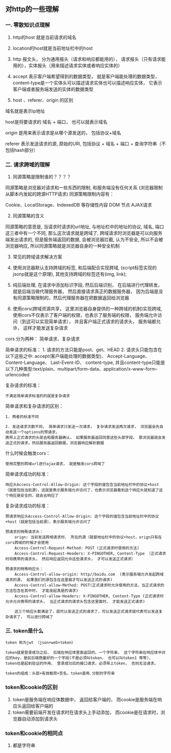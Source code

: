## 对http的一些理解

### 一. 零散知识点理解

1. http的host  就是当前请求的域名
2. location的host就是当前地址栏中的host
3. http 报文头， 分为通用报头（请求和响应都能用的）， 请求报头（只有请求能用的），实体报头（用来描述请求实体或者响应实体的）
4. accept 表示客户端希望得到的数据类型， 就是客户端能处理的数据类型， content-type是一个实体头可以描述请求实体也可以描述响应实体，
它表示客户端或者服务端发送的实体的数据类型

5. host 、referer、origin 的区别

域名就是表示ip地址

host是将要请求的 域名 + 端口， 也可以就表示域名

origin 是用来表示请求是从哪个源发送的， 包括协议+域名

referer 表示发送请求的源, 原始的URI, 包括协议 + 域名 + 端口 + 查询字符串（不包括hash部分）



### 二. 请求跨域的理解
1. 同源策略是限制谁的？？？？

同源策略是浏览器对请求和一些东西的限制, 和服务端没有任何关系
(浏览器限制从脚本内发起的跨源HTTP请求)
同源策略限制内容有：

Cookie、LocalStorage、IndexedDB 等存储性内容
DOM 节点
AJAX请求

2. 同源策略的含义

同源策略的意思是, 当请求时请求的url地址, 与地址栏中的地址的协议, 域名, 端口这三者中有一个不同, 那么这次请求就是跨域了,
跨域请求时浏览器是可以向服务端发出请求的, 但是服务端返回的数据, 会被浏览器拦截, 认为不安全, 所以不会被浏览器响应, 所以同源策略就是浏览器自身的一种安全机制

3. 常见的跨域请求解决方案

1. 使用浏览器默认支持跨域的标签, 和后端配合实现跨域, (script标签实现的jsonp就是这个原理), 其他支持跨域的标签还有(img, link);

2. 纯后端处理, 在请求中添加标识字段, 然后后端识别， 在后端进行代理转发， 就是后端当做代理服务器， 然后直接请求真正的数据服务器， 因为后端是没有同源策略限制的，然后代理服务器在把数据返回给浏览器

3. 使用cors(跨域资源共享， 这里浏览器自身提供的一种跨域的机制)实现跨域, 使用cors不仅表示了客户端的权限，也表示了服务端的权限， 服务端允许访问（到这可以实现简单请求）， 并且客户端正式请求的请求头， 服务端都允许， 这样才能发送复杂请求


cors 分为两种： 简单请求、复杂请求

简单请求的标准：
    1. 请求的方法只能是post、get、HEAD
    2. 请求头只能包含在以下这些之中:
        accept(客户端能处理的数据类型)、
        Accept-Language、
        Content-Language、
        Last-Event-ID、
        content-type,
        并且content-type只能是以下几种类型:text/plain、multipart/form-data、application/x-www-form-urlencoded

复杂请求的标准：

    不满足简单请求标准的的就是复杂请求

简单请求和复杂请求的区别：

    1. 两者的标准不同

    2. 发送请求次数不同， 简单请求只发送一次请求， 复杂请求发送两次请求， 浏览器会先自动发送一个options的预请求，
    携带上正式请求的头部去和服务器确认， 如果服务器返回同意这些头部字段， 那浏览器就会发送正式的请求，然后服务器返回数据，浏览器响应解析数据

什么时候会触发cors：

    使用完整的跨域url进行ajax请求， 就是触发cors跨域了

简单请求成功的标准：

    响应头Access-Control-Allow-Origin: 这个字段的值包含当前地址栏中的协议+host（就是包括当前源），这就是表示服务端允许访问了，也表示浏览器看到这个响应头就知道了这个响应是安全的，就会去响应了

复杂请求成功的标准：

    预请求响应头Access-Control-Allow-Origin: 这个字段的值包含当前地址栏中的协议+host（就是包括当前源），表示服务端允许访问了

    预请求的特殊请求头：
        orign: 当前发送跨域请求时， 所在的源（就是地址栏中的协议+host，orign只有在cors跨域的时候才会使用
        Access-Control-Request-Method: POST (正式请求时使用的方法)
        Access-Control-Request-Headers: X-PINGOTHER, Content-Type （正式请求时将携带的请求头， 然后响应返回允许这些请求头， 才可以发送正式请求）

    预请求的特殊响应头：
        Access-Control-allow-origin: http//baidu.com  (表示服务端允许发起跨域请求的源， 如果我们的源包含在这里面才可以发送正式的请求)
        Access-Control-allow-Method: POST(正式请求时允许使用的方法，当正式请求的方法包含在其中时， 才能发起真是的请求)
        Access-Control-allow-Headers: X-PINGOTHER, Content-Type (正式请求时允许允许携带的请求头， 当正式请求的请求头包含这里面时， 才能发送正式请求)

        这三个响应头都满足了，就可以发送正式的请求了，可以发送正式请求就代表可以发送复杂请求了， 可以进行跨域了

### 三. token是什么

    token 称为jwt （json+web+token）

    token就是登录成功之后， 后端在响应体里面返回的，一个字符串， 这个字符串在响应体中对应的key，是前后端商量好的一个字段(不是必须叫token， 也可以叫token1 等等)， token也是起到验证的作用， 登录成功后的接口请求，必须带上token， 否则无法请求。

    token的组成：头部+有效载荷+签名，token是用.分割的字符串

### token和cookie的区别
 1. token是服务端在响应体数据中， 返回给客户端的， 而cookie是服务端在响应头返回给客户端的
 2. token需要前端开发在请求时在请求头上手动添加， 而cookie是在请求时，浏览器自动添加到请求头

 ### token和cookie的相同点

 1. 都是字符串
